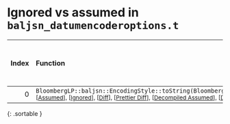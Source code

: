 # Ignored vs assumed in `baljsn_datumencoderoptions.t`

<script src="../sorttable.js"></script>

|   Index | Function                                                                                                                                                                                                                                                                                                     |   Difference in number of lines |   Function size difference in bytes |   Number of lines in assumed build |   Number of bytes in assumed build |   Number of lines in ignored build |   Number of bytes in ignored build |
|--------:|:-------------------------------------------------------------------------------------------------------------------------------------------------------------------------------------------------------------------------------------------------------------------------------------------------------------|--------------------------------:|------------------------------------:|-----------------------------------:|-----------------------------------:|-----------------------------------:|-----------------------------------:|
|       0 | `BloombergLP::baljsn::EncodingStyle::toString(BloombergLP::baljsn::EncodingStyle::Value)` <sup>\[[Assumed](0-assume)\], \[[Ignored](0-none)\], \[[Diff](0.diff.html)\], \[[Prettier Diff](0-diff.html)\], \[[Decompiled Assumed](0-assume-decompiled.txt)\], \[[Decompiled Ignored](0-none-decompiled.txt)\] |                              -2 |                                   0 |                                  8 |                                 32 |                                 10 |                                 32 |
{: .sortable }
